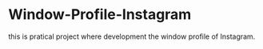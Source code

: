 # Window-Profile-Instagram
 this is pratical project where development the window profile of Instagram.
